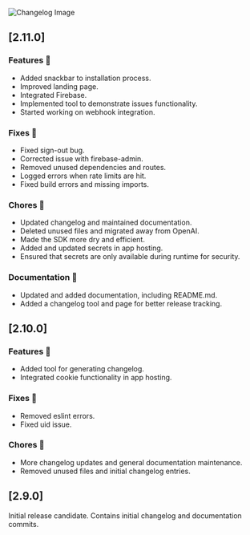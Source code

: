 ![Changelog Image](https://cdn.bytez.com/model/output/Lykon/dreamshaper-8/Dp690Bxhcxoy9bUJxbL5p.png)

## [2.11.0]

### Features 🌟
- Added snackbar to installation process.
- Improved landing page.
- Integrated Firebase.
- Implemented tool to demonstrate issues functionality.
- Started working on webhook integration.

### Fixes 🐞
- Fixed sign-out bug.
- Corrected issue with firebase-admin.
- Removed unused dependencies and routes.
- Logged errors when rate limits are hit.
- Fixed build errors and missing imports.

### Chores 🧹

- Updated changelog and maintained documentation.
- Deleted unused files and migrated away from OpenAI.
- Made the SDK more dry and efficient.
- Added and updated secrets in app hosting.
- Ensured that secrets are only available during runtime for security.

### Documentation 📖
- Updated and added documentation, including README.md.
- Added a changelog tool and page for better release tracking.


## [2.10.0]

### Features 🌟
- Added tool for generating changelog.
- Integrated cookie functionality in app hosting.

### Fixes 🐞
- Removed eslint errors.
- Fixed uid issue.

### Chores 🧹
- More changelog updates and general documentation maintenance.
- Removed unused files and initial changelog entries.


## [2.9.0]

Initial release candidate. Contains initial changelog and documentation commits.